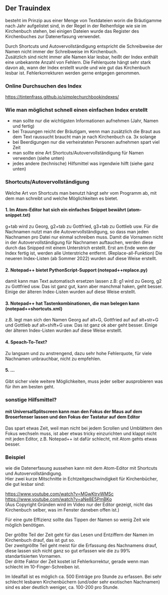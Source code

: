 ## Der Trauindex
besteht im Prinzip aus einer Menge von Textdateien worin die Bräutigamme nach Jahr aufgelistet sind, in der Regel in der Reihenfolge wie sie im Kirchenbuch stehen, bei einigen Dateien wurde das Register des Kirchenbuches zur Datenerfasung verwendet.

Durch Shortcuts und Autovervollständigung entspricht die Schreibweise der Namen nicht immer der Schreibweise im Kirchenbuch.<br>
Zusätzlich sind nicht immer alle Namen klar lesbar, heißt der Index enthält eine unbekannte Anzahl von Fehlern.
Die Fehlerquote hängt sehr stark davon ab, wann der Index erstellt wurde und wie gut das Kirchenbuch lesbar ist.
Fehlerkorrekturen werden gerne entgegen genommen.

### Online Durchsuchen des Index
https://tintenfrass.github.io/simplechurchbookindexes/

### Wie man möglichst schnell einen einfachen Index erstellt

- man sollte nur die wichtigsten Informationen aufnehmen (Jahr, Namen und fertig)
- bei Trauungen reicht der Bräutigam, wenn man zusätzlich die Braut aus dem Text raussucht braucht man je nach Kirchenbuch ca. 3x solange
- bei Beerdigungen nur die verheirateten Personen aufnehmen spart viel Zeit
- man sollte eine Art Shortcuts/Autovervollständigung für Namen verwenden (siehe unten)
- jedes andere (technische) Hilfsmittel was irgendwie hilft (siehe ganz unten)

### Shortcuts/Autovervollständigung

Welche Art von Shortcuts man benutzt hängt sehr vom Programm ab, mit dem man schreibt und welche Möglichkeiten es bietet.

#### 1. Im Atom-Editor hat sich ein einfaches Snippet bewährt (atom-snippet.txt)
g+tab wird zu Georg, g2+tab zu Gottfried, g3+tab zu Gottlieb usw.
Für die Nachnamen nutzt man die Autovervollständigung, so dass man jeden Nachnamen pro Datei nur einmal schreiben muss.
Damit die Vornamen nicht in der Autovervollständigung für Nachnamen auftauchen, werden diese durch das Snipped mit einem Unterstrich erstellt.
Erst am Ende wenn der Index fertig ist, werden alle Unterstriche entfernt. (Replace-all-Funktion)
Die neueren Index-Listen (ab Sommer 2022) wurden auf diese Weise erstellt.

#### 2. Notepad++ bietet PythonScript-Support (notepad++replace.py)
damit kann man Text automatisch ersetzen lassen z.B: g1 wird zu Georg, g2 zu Gottfried usw.
Das ist ganz gut, kann aber manchmal haken, geht besser.
Einige der älteren Index-Listen wurden auf diese Weise erstellt.

#### 3. Notepad++ hat Tastenkombinationen, die man belegen kann (notepad++shortcuts.xml)
z.B. legt man sich den Namen Georg auf alt+G, Gottfried auf auf alt+str+G und Gottlieb auf alt+shift+G usw.
Das ist ganz ok aber geht besser.
Einige der älteren Index-Listen wurden auf diese Weise erstellt.

#### 4. Speach-To-Text?
Zu langsam und zu anstrengend, dazu sehr hohe Fehlerquote, für viele Nachnamen unbrauchbar, nicht zu empfehlen.

#### 5. ...
Gibt sicher viele weitere Möglichkeiten, muss jeder selber ausprobieren was für ihm am besten geht.

### sonstige Hilfsmittel?

#### mit UniversalSplitscreen kann man den Fokus der Maus auf dem Broserfenser lassen und den Fokus der Tastatur auf dem Editor
Das spart etwas Zeit, weil man nicht bei jedem Scrollen und Umblättern den Fokus wechseln muss,
ist aber etwas tricky einzurichten und klappt nicht mit jeden Editor, z.B. Notepad++ ist dafür schlecht, mit Atom gehts etwas besser.

### Beispiel
wie die Datenerfasung aussehen kann mit dem Atom-Editor mit Shortcuts und Autovervollständigung.<br>
Hier zwei kurze Mitschnitte in Echtzeitgeschwindigkeit für Kirchenbücher, die gut lesbar sind:

https://www.youtube.com/watch?v=MGwKtrvWMSc<br>
https://www.youtube.com/watch?v=aNe8E5PmBKo<br>
(Aus Copyright Gründen wird im Video nur der Editor gezeigt, nicht das Kirchenbuch selber, was im Fenster daneben offen ist.)

Für eine gute Effizienz sollte das Tippen der Namen so wenig Zeit wie möglich benötigen.

Der größte Teil der Zeit geht für das Lesen und Entziffern der Namen im Kirchenbuch drauf, das ist gut so.<br>
Der zweitgrößte Teil geht meist für die Erfassung des Nachnamens drauf, diese lassen sich nicht ganz so gut erfassen wie die zu 99% standartisierten Vornamen.<br>
Der dritte Faktor der Zeit kostet ist Fehlerkorrektur, gerade wenn man schlecht im 10-Finger-Schreiben ist.

Im Idealfall ist es möglich ca. 500 Einträge pro Stunde zu erfassen.
Bei sehr schlecht lesbaren Kirchenbüchern (und/oder sehr exotischen Nachnamen) sind es aber deutlich weniger, ca. 100-200 pro Stunde.